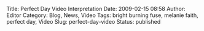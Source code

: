 Title: Perfect Day Video Interpretation
Date: 2009-02-15 08:58
Author: Editor
Category: Blog, News, Video
Tags: bright burning fuse, melanie faith, perfect day, Video
Slug: perfect-day-video
Status: published

<object classid="clsid:d27cdb6e-ae6d-11cf-96b8-444553540000" width="480" height="385" codebase="http://download.macromedia.com/pub/shockwave/cabs/flash/swflash.cab#version=6,0,40,0"><param name="allowFullScreen" value="true"></param><param name="allowscriptaccess" value="always"></param><param name="src" value="http://www.youtube.com/v/9wD4pd5PxFY&amp;hl=en_US&amp;fs=1&amp;"></param><param name="allowfullscreen" value="true"></param><embed type="application/x-shockwave-flash" width="480" height="385" src="http://www.youtube.com/v/9wD4pd5PxFY&amp;hl=en_US&amp;fs=1&amp;" allowscriptaccess="always" allowfullscreen="true"></embed></object>
